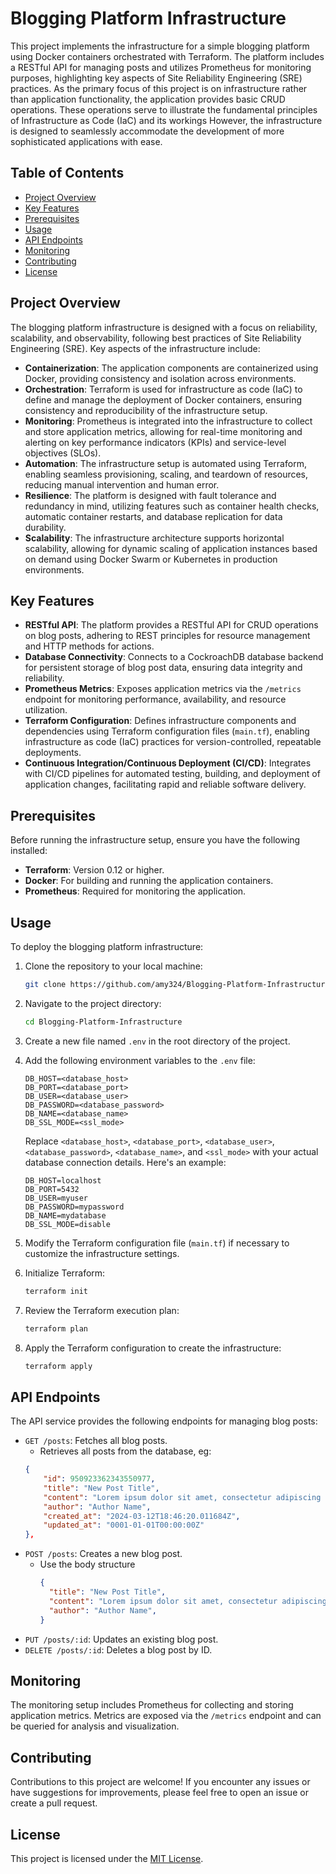 

# Blogging Platform Infrastructure

This project implements the infrastructure for a simple blogging platform using Docker containers orchestrated with Terraform. The platform includes a RESTful API for managing posts and utilizes Prometheus for monitoring purposes, highlighting key aspects of Site Reliability Engineering (SRE) practices. As the primary focus of this project is on infrastructure rather than application functionality, the application provides basic CRUD operations. These operations serve to illustrate the fundamental principles of Infrastructure as Code (IaC) and its workings However, the infrastructure is designed to seamlessly accommodate the development of more sophisticated applications with ease.

## Table of Contents

- [Project Overview](#project-overview)
- [Key Features](#key-features)
- [Prerequisites](#prerequisites)
- [Usage](#usage)
- [API Endpoints](#api-endpoints)
- [Monitoring](#monitoring)
- [Contributing](#contributing)
- [License](#license)

## Project Overview

The blogging platform infrastructure is designed with a focus on reliability, scalability, and observability, following best practices of Site Reliability Engineering (SRE). Key aspects of the infrastructure include:

- **Containerization**: The application components are containerized using Docker, providing consistency and isolation across environments.
- **Orchestration**: Terraform is used for infrastructure as code (IaC) to define and manage the deployment of Docker containers, ensuring consistency and reproducibility of the infrastructure setup.
- **Monitoring**: Prometheus is integrated into the infrastructure to collect and store application metrics, allowing for real-time monitoring and alerting on key performance indicators (KPIs) and service-level objectives (SLOs).
- **Automation**: The infrastructure setup is automated using Terraform, enabling seamless provisioning, scaling, and teardown of resources, reducing manual intervention and human error.
- **Resilience**: The platform is designed with fault tolerance and redundancy in mind, utilizing features such as container health checks, automatic container restarts, and database replication for data durability.
- **Scalability**: The infrastructure architecture supports horizontal scalability, allowing for dynamic scaling of application instances based on demand using Docker Swarm or Kubernetes in production environments.

## Key Features

- **RESTful API**: The platform provides a RESTful API for CRUD operations on blog posts, adhering to REST principles for resource management and HTTP methods for actions.
- **Database Connectivity**: Connects to a CockroachDB database backend for persistent storage of blog post data, ensuring data integrity and reliability.
- **Prometheus Metrics**: Exposes application metrics via the `/metrics` endpoint for monitoring performance, availability, and resource utilization.
- **Terraform Configuration**: Defines infrastructure components and dependencies using Terraform configuration files (`main.tf`), enabling infrastructure as code (IaC) practices for version-controlled, repeatable deployments.
- **Continuous Integration/Continuous Deployment (CI/CD)**: Integrates with CI/CD pipelines for automated testing, building, and deployment of application changes, facilitating rapid and reliable software delivery.

## Prerequisites

Before running the infrastructure setup, ensure you have the following installed:

- **Terraform**: Version 0.12 or higher.
- **Docker**: For building and running the application containers.
- **Prometheus**: Required for monitoring the application.

## Usage

To deploy the blogging platform infrastructure:

1. Clone the repository to your local machine:

    ```bash
    git clone https://github.com/amy324/Blogging-Platform-Infrastructure.git
    ```

2. Navigate to the project directory:

    ```bash
    cd Blogging-Platform-Infrastructure
    ```
3. Create a new file named `.env` in the root directory of the project.
   
4. Add the following environment variables to the `.env` file:

    ```
    DB_HOST=<database_host>
    DB_PORT=<database_port>
    DB_USER=<database_user>
    DB_PASSWORD=<database_password>
    DB_NAME=<database_name>
    DB_SSL_MODE=<ssl_mode>
    ```

    Replace `<database_host>`, `<database_port>`, `<database_user>`, `<database_password>`, `<database_name>`, and `<ssl_mode>` with your actual database connection details. Here's an example:

    ```
    DB_HOST=localhost
    DB_PORT=5432
    DB_USER=myuser
    DB_PASSWORD=mypassword
    DB_NAME=mydatabase
    DB_SSL_MODE=disable
    ```

5. Modify the Terraform configuration file (`main.tf`) if necessary to customize the infrastructure settings.

6. Initialize Terraform:

    ```bash
    terraform init
    ```

7. Review the Terraform execution plan:

    ```bash
    terraform plan
    ```

8. Apply the Terraform configuration to create the infrastructure:

    ```bash
    terraform apply
    ```

## API Endpoints

The API service provides the following endpoints for managing blog posts:

- `GET /posts`: Fetches all blog posts.
    - Retrieves all posts from the database, eg:
    ```json
    {
        "id": 950923362343550977,
        "title": "New Post Title",
        "content": "Lorem ipsum dolor sit amet, consectetur adipiscing elit.",
        "author": "Author Name",
        "created_at": "2024-03-12T18:46:20.011684Z",
        "updated_at": "0001-01-01T00:00:00Z"
    },
    ```
- `POST /posts`: Creates a new blog post.
   - Use the body structure 
      ```json
      {
        "title": "New Post Title",
        "content": "Lorem ipsum dolor sit amet, consectetur adipiscing elit.",
        "author": "Author Name",
      }
        ```
- `PUT /posts/:id`: Updates an existing blog post.
- `DELETE /posts/:id`: Deletes a blog post by ID.


## Monitoring

The monitoring setup includes Prometheus for collecting and storing application metrics. Metrics are exposed via the `/metrics` endpoint and can be queried for analysis and visualization.



## Contributing

Contributions to this project are welcome! If you encounter any issues or have suggestions for improvements, please feel free to open an issue or create a pull request.

## License

This project is licensed under the [MIT License](LICENSE).
